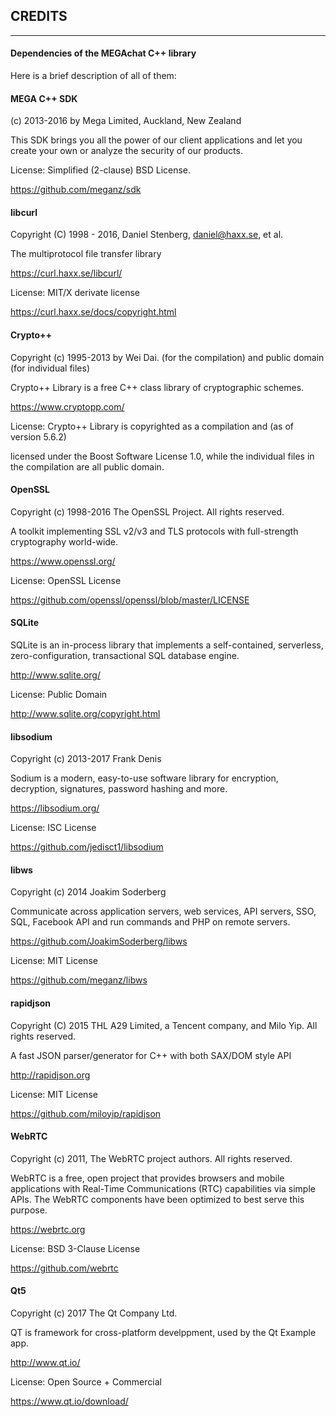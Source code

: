 ## CREDITS

--------------------------------------------------------------------
#### Dependencies of the MEGAchat C++ library
Here is a brief description of all of them:

#### MEGA C++ SDK
(c) 2013-2016 by Mega Limited, Auckland, New Zealand

This SDK brings you all the power of our client applications and let you create 
your own or analyze the security of our products.

License: Simplified (2-clause) BSD License.

https://github.com/meganz/sdk

#### libcurl
Copyright (C) 1998 - 2016, Daniel Stenberg, <daniel@haxx.se>, et al.

The multiprotocol file transfer library

https://curl.haxx.se/libcurl/

License:  MIT/X derivate license

https://curl.haxx.se/docs/copyright.html

#### Crypto++
Copyright (c) 1995-2013 by Wei Dai. (for the compilation) and public domain (for individual files)

Crypto++ Library is a free C++ class library of cryptographic schemes.

https://www.cryptopp.com/

License: Crypto++ Library is copyrighted as a compilation and (as of version 5.6.2) 

licensed under the Boost Software License 1.0, while the individual files in 
the compilation are all public domain.

#### OpenSSL
Copyright (c) 1998-2016 The OpenSSL Project.  All rights reserved.

A toolkit implementing SSL v2/v3 and TLS protocols with full-strength cryptography world-wide.

https://www.openssl.org/

License: OpenSSL License

https://github.com/openssl/openssl/blob/master/LICENSE

#### SQLite
SQLite is an in-process library that implements a self-contained, serverless, zero-configuration, transactional SQL database engine.

http://www.sqlite.org/

License: Public Domain

http://www.sqlite.org/copyright.html

#### libsodium
Copyright (c) 2013-2017 Frank Denis

Sodium is a modern, easy-to-use software library for encryption, decryption, signatures, password hashing and more.

https://libsodium.org/

License: ISC License

https://github.com/jedisct1/libsodium

#### libws
Copyright (c) 2014 Joakim Soderberg

Communicate across application servers, web services, API servers, SSO, SQL, Facebook API and run commands and PHP on remote servers.

https://github.com/JoakimSoderberg/libws

License: MIT License

https://github.com/meganz/libws

#### rapidjson
Copyright (C) 2015 THL A29 Limited, a Tencent company, and Milo Yip. All rights reserved.

A fast JSON parser/generator for C++ with both SAX/DOM style API

http://rapidjson.org

License: MIT License

https://github.com/miloyip/rapidjson

#### WebRTC
Copyright (c) 2011, The WebRTC project authors. All rights reserved.

WebRTC is a free, open project that provides browsers and mobile applications with Real-Time Communications (RTC) capabilities via simple APIs. The WebRTC components have been optimized to best serve this purpose.

https://webrtc.org

License: BSD 3-Clause License

https://github.com/webrtc

#### Qt5
Copyright (c) 2017 The Qt Company Ltd.

QT is framework for cross-platform develppment, used by the Qt Example app.

http://www.qt.io/

License: Open Source + Commercial

https://www.qt.io/download/
